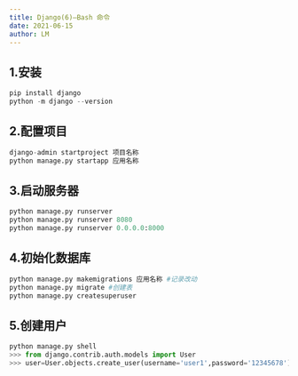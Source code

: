 ```yaml
---
title: Django(6)—Bash 命令
date: 2021-06-15
author: LM
---
```


## 1.安装

```python
pip install django
python -m django --version
```

## 2.配置项目

```python
django-admin startproject 项目名称
python manage.py startapp 应用名称
```

## 3.启动服务器

```python
python manage.py runserver
python manage.py runserver 8080
python manage.py runserver 0.0.0.0:8000
```

## 4.初始化数据库

```python
python manage.py makemigrations 应用名称 #记录改动
python manage.py migrate #创建表
python manage.py createsuperuser
```

## 5.创建用户

```python
python manage.py shell
>>> from django.contrib.auth.models import User
>>> user=User.objects.create_user(username='user1',password='12345678')
```

